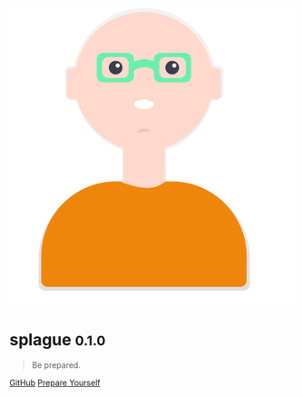 ![logo](header.svg)

# splague <small>0.1.0</small>

> Be prepared.

[GitHub](https://github.com/alexlee-dev/splague)
[Prepare Yourself](#splague)